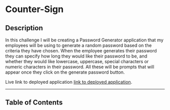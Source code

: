 # Counter-Sign

## Description
In this challenge I will be creating a Password Generator application that my employees will be using to generate a random password based on the criteria they have chosen.
When the employee generates their password they can specify how long they would like their password to be, and whether they would like lowercase, uppercase, special characters or numeric characters in their password. All these will be prompts that will appear once they click on the generate password button.


Live link to deployed application [link to deployed application]().

---


## Table of Contents 
